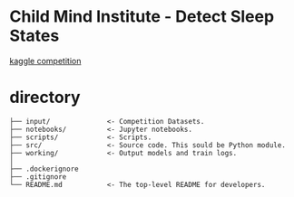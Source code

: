 # Child Mind Institute - Detect Sleep States
[kaggle competition](https://www.kaggle.com/competitions/child-mind-institute-detect-sleep-states) 

# directory
    ├── input/              <- Competition Datasets.  
    ├── notebooks/          <- Jupyter notebooks.  
    ├── scripts/            <- Scripts.  
    ├── src/                <- Source code. This sould be Python module.  
    ├── working/            <- Output models and train logs.  
    │  
    ├── .dockerignore  
    ├── .gitignore  
    └── README.md           <- The top-level README for developers.  
